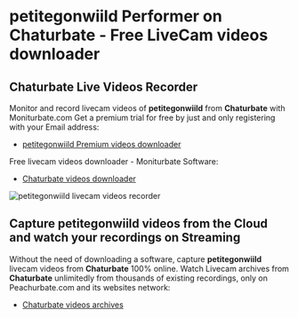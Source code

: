 # petitegonwiild Performer on Chaturbate - Free LiveCam videos downloader

## Chaturbate Live Videos Recorder

Monitor and record livecam videos of **petitegonwiild** from **Chaturbate** with Moniturbate.com
Get a premium trial for free by just and only registering with your Email address:
* [petitegonwiild Premium videos downloader](https://moniturbate.com/request-demo-licence-key.html)

Free livecam videos downloader - Moniturbate Software:
* [Chaturbate videos downloader](https://moniturbate.com/moniturbate-download-software.html)

![petitegonwiild livecam videos recorder](https://peachurnet.com/templates/moniturbate-software.png)


## Capture petitegonwiild videos from the Cloud and watch your recordings on Streaming

Without the need of downloading a software, capture **petitegonwiild** livecam videos from **Chaturbate** 100% online.
Watch Livecam archives from **Chaturbate** unlimitedly from thousands of existing recordings, only on Peachurbate.com and its websites network:
* [Chaturbate videos archives](https://peachurnet.com/)